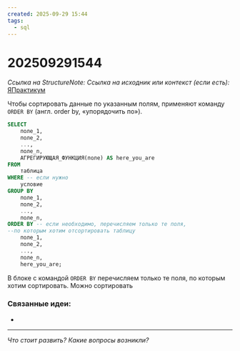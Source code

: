 ```yaml
---
created: 2025-09-29 15:44
tags:
  - sql
---
```

# 202509291544
*Ссылка на StructureNote:*
*Ссылка на исходник или контекст (если есть):* [ЯПрактикум](https://practicum.yandex.ru/trainer/backend-nodejs/lesson/9cc88fea-3e81-4796-814e-42c3f6e38fdc/task/3b24f3fc-4c1e-4011-9a99-21c67fe79107/)

Чтобы сортировать данные по указанным полям, применяют команду `ORDER BY` (англ. order by, «упорядочить по»).

```sql
SELECT 
    поле_1, 
    поле_2,
    ..., 
    поле_n, 
    АГРЕГИРУЮЩАЯ_ФУНКЦИЯ(поле) AS here_you_are
FROM
    таблица
WHERE -- если нужно
    условие
GROUP BY  
    поле_1, 
    поле_2, 
    ..., 
    поле_n,
ORDER BY -- если необходимо, перечисляем только те поля, 
--по которым хотим отсортировать таблицу
    поле_1, 
    поле_2, 
    ..., 
    поле_n, 
    here_you_are;
```
В блоке с командой `ORDER BY` перечисляем только те поля, по которым хотим сортировать. Можно сортировать 
### Связанные идеи:
* 
---

*Что стоит развить? Какие вопросы возникли?*